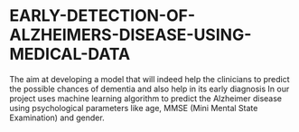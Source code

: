 # EARLY-DETECTION-OF-ALZHEIMERS-DISEASE-USING-MEDICAL-DATA
The aim at developing a model that will indeed help the clinicians to predict the possible chances of dementia and also help in its early diagnosis In our project uses machine learning algorithm to predict the Alzheimer disease using psychological parameters like age, MMSE (Mini Mental State Examination) and gender.
